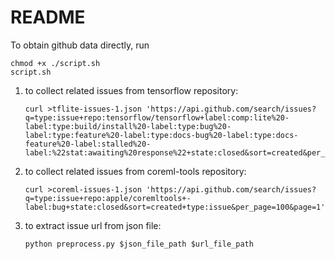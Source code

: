# README

To obtain github data directly, run

```
chmod +x ./script.sh
script.sh
```

1. to collect related issues from tensorflow repository:

   ```
   curl >tflite-issues-1.json 'https://api.github.com/search/issues?q=type:issue+repo:tensorflow/tensorflow+label:comp:lite%20-label:type:build/install%20-label:type:bug%20-label:type:feature%20-label:type:docs-bug%20-label:type:docs-feature%20-label:stalled%20-label:%22stat:awaiting%20response%22+state:closed&sort=created&per_page=100&page=1'
   ```

2. to collect related issues from coreml-tools repository:

   ```
   curl >coreml-issues-1.json 'https://api.github.com/search/issues?q=type:issue+repo:apple/coremltools+-label:bug+state:closed&sort=created+type:issue&per_page=100&page=1'
   ```

3. to extract issue url from json file:

   ```
   python preprocess.py $json_file_path $url_file_path
   ```


